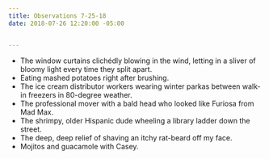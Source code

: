 ```yaml
---
title: Observations 7-25-18
date: 2018-07-26 12:20:00 -05:00


---
```


- The window curtains clichédly blowing in the wind, letting in a sliver of bloomy light every time they split apart.
- Eating mashed potatoes right after brushing.
- The ice cream distributor workers wearing winter parkas between walk-in freezers in 80-degree weather.
- The professional mover with a bald head who looked like Furiosa from Mad Max.
- The shrimpy, older Hispanic dude wheeling a library ladder down the street.
- The deep, deep relief of shaving an itchy rat-beard off my face.
- Mojitos and guacamole with Casey.